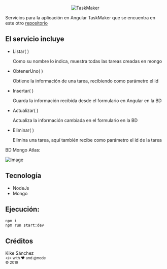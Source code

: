 <p align="center">
  <img src="https://kike.pe/angular-lab/taskmaker/logo.png" alt="TaskMaker"/>
</p>

Servicios para la aplicación en Angular TaskMaker que se encuentra en este otro [repositorio](https://github.com/KikeSan/ngToDoApp)

## El servicio incluye

- Listar( )

  Como su nombre lo indica, muestra todas las tareas creadas en mongo

- ObtenerUno( )

  Obtiene la información de una tarea, recibiendo como parámetro el id

- Insertar( )

  Guarda la información recibida desde el formulario en Angular en la BD

- Actualizar( )

  Actualiza la información cambiada en el formulario en la BD

- Eliminar( )

  Elimina una tarea, aquí también recibe como parámetro el id de la tarea

BD Mongo Atlas:

![Image](https://kike.pe/angular-lab/taskmaker/5.png)

## Tecnología

- NodeJs
- Mongo

## Ejecución:

```console
npm i
npm run start:dev
```

## Créditos

Kike Sánchez  
<sub></> with ♥ and @node </sub>  
<sub>© 2019</sub>
